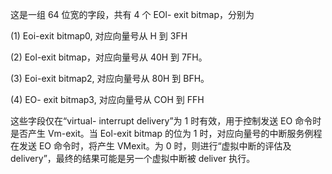 

这是一组 64 位宽的字段，共有 4 个 EOl- exit bitmap，分别为

 (1) Eoi-exit bitmap0, 对应向量号从 H 到 3FH

 (2) Eol-exit bitmap，对应向量号从 40H 到 7FH。

 (3) Eoi-exit bitmap2, 对应向量号从 80H 到 BFH。

 (4) EO- exit bitmap3, 对应向量号从 COH 到 FFH

这些字段仅在“virtual- interrupt delivery”为 1 时有效，用于控制发送 EO 命令时是否产生 Vm-exit。当 Eol-exit bitmap 的位为 1 时，对应向量号的中断服务例程在发送 EO 命令时，将产生 VMexit。为 0 时，则进行“虚拟中断的评估及 delivery”，最终的结果可能是另一个虚拟中断被 deliver 执行。